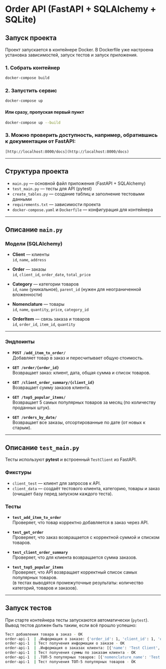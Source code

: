 # Order API (FastAPI + SQLAlchemy + SQLite)

## Запуск проекта

Проект запускается в контейнере Docker. В Dockerfile уже настроена установка зависимостей, запуск тестов и запуск приложения.

### 1. Собрать контейнер
```bash
docker-compose build
```

### 2. Запустить сервис
```bash
docker-compose up
```
#### Или сразу, пропуская первый пункт
```bash
docker-compose up --build
```

### 3. Можно проверить доступность, например, обратившись к документации от FastAPI:
```
[http://localhost:8000/docs](http://localhost:8000/docs)
```
---

## Структура проекта

- `main.py` — основной файл приложения (FastAPI + SQLAlchemy)
- `test_main.py` — тесты для API (pytest)
- `create_tables.py` — создание таблиц и заполнение тестовыми данными
- `requirements.txt` — зависимости проекта
- `docker-compose.yaml` и `Dockerfile` — конфигурация для контейнера

---

## Описание `main.py`

### Модели (SQLAlchemy)

- **Client** — клиенты  
  `id`, `name`, `address`  

- **Order** — заказы  
  `id`, `client_id`, `order_date`, `total_price`  

- **Category** — категории товаров  
  `id`, `name` (уникальное), `parent_id` (нужен для неограниченной вложенности)  

- **Nomenclature** — товары  
  `id`, `name`, `quantity`, `price`, `category_id`  

- **OrderItem** — связь заказа и товаров  
  `id`, `order_id`, `item_id`, `quantity`  

---

### Эндпоинты

- **`POST /add_item_to_order/`**  
  Добавляет товар в заказ и пересчитывает общую стоимость.

- **`GET /order/{order_id}`**  
  Возвращает заказ: клиент, дата, общая сумма и список товаров.

- **`GET /client_order_summary/{client_id}`**  
  Возвращает сумму заказов клиента.

- **`GET /top5_popular_items/`**  
  Возвращает 5 самых популярных товаров за месяц (по количеству проданных штук).

- **`GET /orders_by_date/`**  
  Возвращает все заказы, отсортированные по дате (от новых к старым).

---

## Описание `test_main.py`

Тесты используют **pytest** и встроенный `TestClient` из FastAPI.

### Фикстуры
- `client_test` — клиент для запросов к API.  
- `client_data` — создаёт тестового клиента, категорию, товары и заказ (очищает базу перед запуском каждого теста).

### Тесты

- **`test_add_item_to_order`**  
  Проверяет, что товар корректно добавляется в заказ через API.

- **`test_get_order`**  
  Проверяет, что заказ возвращается с корректной суммой и списком товаров.

- **`test_client_order_summary`**  
  Проверяет, что для клиента возвращается сумма заказов.

- **`test_top5_popular_items`**  
  Проверяет, что API возвращает корректный список самых популярных товаров.  
  (в тестах выводятся промежуточные результаты: количество категорий, товаров и заказов).

---

## Запуск тестов

При старте контейнера тесты запускаются автоматически (`pytest`).  
Вывод тестов должен быть таким, если всё прошло успешно:

```bash
Тест добавления товара в заказ - OK
order-api-1  | .Информация о заказе: {'order_id': 1, 'client_id': 1, 'order_date': '2025-08-31T12:25:35.071516', 'total_price': 20.0, 'items': [{'item_id': 1, 'quantity': 2}]}
order-api-1  | Тест получения информации о заказе - OK
order-api-1  | .Информация о заказах клиента: [{'name': 'Test Client', 'total': 20.0}]
order-api-1  | Тест получения суммы по заказам клиента - OK
order-api-1  | .ТОП-5 популярных товаров: [{'nomenclature_name': 'Test Item', 'category_name': 'Test Category', 'total_sold': 8}, {'nomenclature_name': 'Test Item', 'category_name': 'Test Category', 'total_sold': 3}]
order-api-1  | Тест получения ТОП-5 популярных товаров - OK
```

